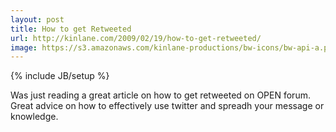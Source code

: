 ```yaml
---
layout: post
title: How to get Retweeted
url: http://kinlane.com/2009/02/19/how-to-get-retweeted/
image: https://s3.amazonaws.com/kinlane-productions/bw-icons/bw-api-a.png
---
```

{% include JB/setup %}
Was just reading a great article on how to get retweeted on OPEN forum.
Great advice on how to effectively use twitter and spreadh your message or knowledge.